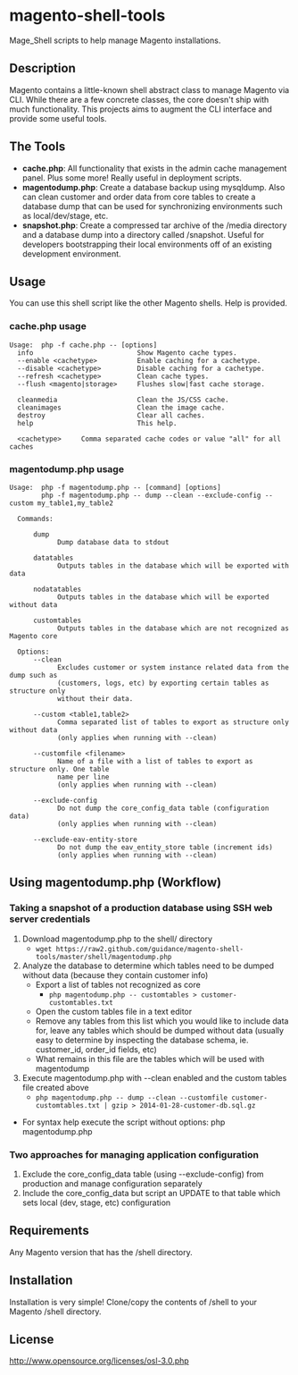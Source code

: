 magento-shell-tools
===================

Mage_Shell scripts to help manage Magento installations.

Description
-------------------

Magento contains a little-known shell abstract class to manage Magento via CLI.
While there are a few concrete classes, the core doesn't ship with much functionality.
This projects aims to augment the CLI interface and provide some useful tools.

The Tools
-------------------

 - **cache.php**: All functionality that exists in the admin cache management panel. Plus some more!
   Really useful in deployment scripts.
 - **magentodump.php**: Create a database backup using mysqldump.  Also can clean customer and order 
   data from core tables to create a database dump that can be used for synchronizing environments
   such as local/dev/stage, etc.
 - **snapshot.php**: Create a compressed tar archive of the /media directory and a database dump into 
   a directory called /snapshot.  Useful for developers bootstrapping their local environments off 
   of an existing development environment.

Usage
-------------------
You can use this shell script like the other Magento shells. Help is provided.

### cache.php usage

    Usage:  php -f cache.php -- [options]
      info                          Show Magento cache types.
      --enable <cachetype>          Enable caching for a cachetype.
      --disable <cachetype>         Disable caching for a cachetype.
      --refresh <cachetype>         Clean cache types.
      --flush <magento|storage>     Flushes slow|fast cache storage.

      cleanmedia                    Clean the JS/CSS cache.
      cleanimages                   Clean the image cache.
      destroy                       Clear all caches.
      help                          This help.

      <cachetype>     Comma separated cache codes or value "all" for all caches

### magentodump.php usage

    Usage:  php -f magentodump.php -- [command] [options]
            php -f magentodump.php -- dump --clean --exclude-config --custom my_table1,my_table2

      Commands:

          dump
                Dump database data to stdout

          datatables
                Outputs tables in the database which will be exported with data

          nodatatables
                Outputs tables in the database which will be exported without data

          customtables
                Outputs tables in the database which are not recognized as Magento core

      Options:
          --clean
                Excludes customer or system instance related data from the dump such as
                (customers, logs, etc) by exporting certain tables as structure only
                without their data.

          --custom <table1,table2>
                Comma separated list of tables to export as structure only without data
                (only applies when running with --clean)

          --customfile <filename>
                Name of a file with a list of tables to export as structure only. One table
                name per line
                (only applies when running with --clean)

          --exclude-config
                Do not dump the core_config_data table (configuration data)
                (only applies when running with --clean)

          --exclude-eav-entity-store
                Do not dump the eav_entity_store table (increment ids)
                (only applies when running with --clean)
    
Using magentodump.php (Workflow)
---------------------
### Taking a snapshot of a production database using SSH web server credentials

  1. Download magentodump.php to the shell/ directory  
     * `wget https://raw2.github.com/guidance/magento-shell-tools/master/shell/magentodump.php`
  1. Analyze the database to determine which tables need to be dumped without data (because they contain customer info)
     * Export a list of tables not recognized as core
       * `php magentodump.php -- customtables > customer-customtables.txt`
     * Open the custom tables file in a text editor
     * Remove any tables from this list which you would like to include data for, leave any tables which should be dumped without data (usually easy to determine by inspecting the database schema, ie. customer_id, order_id fields, etc)
     * What remains in this file are the tables which will be used with magentodump
  1. Execute magentodump.php with --clean enabled and the custom tables file created above
     * `php magentodump.php -- dump --clean --customfile customer-customtables.txt | gzip > 2014-01-28-customer-db.sql.gz`

*  For syntax help execute the script without options: php magentodump.php

### Two approaches for managing application configuration

  1. Exclude the core_config_data table (using --exclude-config) from production and manage configuration separately
  2. Include the core_config_data but script an UPDATE to that table which sets local (dev, stage, etc) configuration

Requirements
-------------------

Any Magento version that has the /shell directory.

Installation
--------------------

Installation is very simple! Clone/copy the contents of /shell to your Magento /shell directory.

License
-------------------
http://www.opensource.org/licenses/osl-3.0.php

